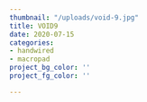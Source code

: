 ```yaml
---
thumbnail: "/uploads/void-9.jpg"
title: VOID9
date: 2020-07-15
categories:
- handwired
- macropad
project_bg_color: ''
project_fg_color: ''

---
```

